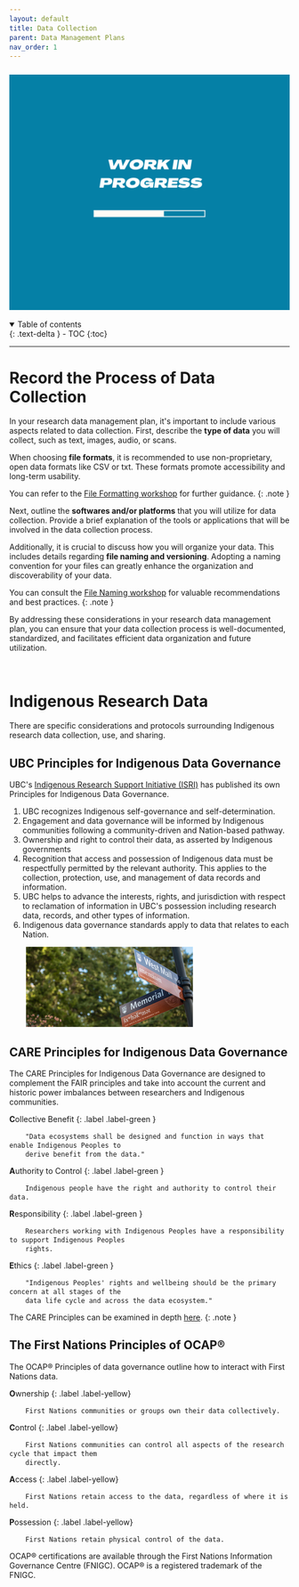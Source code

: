 ```yaml
---
layout: default
title: Data Collection
parent: Data Management Plans
nav_order: 1
---
```


<p style="margin-top:25px">
<img src="figures/work-in-progress.png" width="600"/>
</p>

<details open markdown="block">
  <summary>
    Table of contents
  </summary>
  {: .text-delta }
 - TOC
{:toc}
</details>

---

# Record the Process of Data Collection

In your research data management plan, it's important to include various aspects related to data collection. First, describe the **type of data** you will collect, such as text, images, audio, or scans. 

When choosing **file formats**, it is recommended to use non-proprietary, open data formats like CSV or txt. These formats promote accessibility and long-term usability. 

You can refer to the <a href="02_file_formats.md" target="_blank">File Formatting workshop</a> for further guidance.
{: .note }

Next, outline the **softwares and/or platforms** that you will utilize for data collection. Provide a brief explanation of the tools or applications that will be involved in the data collection process.

Additionally, it is crucial to discuss how you will organize your data. This includes details regarding **file naming and versioning**. Adopting a naming convention for your files can greatly enhance the organization and discoverability of your data. 

You can consult the <a href="01_file_naming.md" target="_blank">File Naming workshop</a> for valuable recommendations and best practices.
{: .note }


By addressing these considerations in your research data management plan, you can ensure that your data collection process is well-documented, standardized, and facilitates efficient data organization and future utilization.

<br>


# Indigenous Research Data

There are specific considerations and protocols surrounding Indigenous research data collection, use, and sharing.

## UBC Principles for Indigenous Data Governance

UBC's <a href="https://irsi.ubc.ca" target="_blank">Indigenous Research Support Initiative (ISRI)</a> has published its own Principles for Indigenous Data Governance.

1. UBC recognizes Indigenous self-governance and self-determination.
2. Engagement and data governance will be informed by Indigenous communities following a community-driven and Nation-based pathway.
3. Ownership and right to control their data, as asserted by Indigenous governments
4. Recognition that access and possession of Indigenous data must be respectfully permitted by the relevant authority. This applies to the collection, protection, use, and management of data records and information.
5. UBC helps to advance the interests, rights, and jurisdiction with respect to reclamation of information in UBC's possession including research data, records, and other types of information.
6. Indigenous data governance standards apply to data that relates to each Nation.

<p style="margin-bottom:25px;margin-left:30px">
<img src="figures/ubc_street_signs.jpeg" width="300"/>
</p>


## CARE Principles for Indigenous Data Governance

The CARE Principles for Indigenous Data Governance are designed to complement the FAIR principles and take into account the current and historic power imbalances between researchers and Indigenous communities.

**C**ollective Benefit
{: .label .label-green }

        "Data ecosystems shall be designed and function in ways that enable Indigenous Peoples to 
        derive benefit from the data."

**A**uthority to Control
{: .label .label-green }

        Indigenous people have the right and authority to control their data.

**R**esponsibility
{: .label .label-green }

        Researchers working with Indigenous Peoples have a responsibility to support Indigenous Peoples 
        rights.

**E**thics
{: .label .label-green }

        "Indigenous Peoples' rights and wellbeing should be the primary concern at all stages of the 
        data life cycle and across the data ecosystem."

The CARE Principles can be examined in depth <a href="https://static1.squarespace.com/static/5d3799de845604000199cd24/t/5da9f4479ecab221ce848fb2/1571419335217/CARE%2BPrinciples_One%2BPagers%2BFINAL_Oct_17_2019.pdf" target="_blank">here</a>.
{: .note }

## The First Nations Principles of OCAP®
The OCAP® Principles of data governance outline how to interact with First Nations data.

**O**wnership
{: .label .label-yellow}

        First Nations communities or groups own their data collectively.

**C**ontrol
{: .label .label-yellow}

        First Nations communities can control all aspects of the research cycle that impact them 
        directly.

**A**ccess
{: .label .label-yellow}

        First Nations retain access to the data, regardless of where it is held.

**P**ossession
{: .label .label-yellow}

        First Nations retain physical control of the data.

OCAP® certifications are available through the First Nations Information Governance Centre (FNIGC). OCAP® is a registered trademark of the FNIGC.

